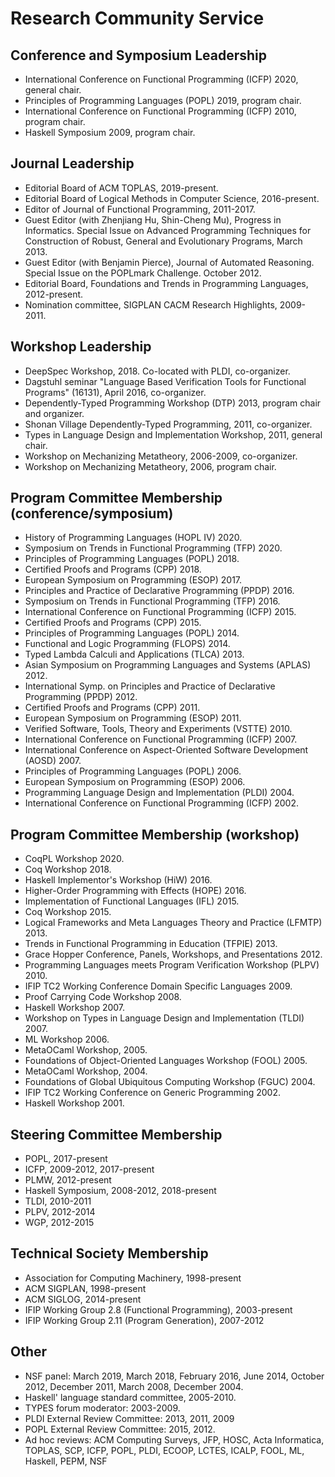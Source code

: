 Research Community Service
==========================

## Conference and Symposium Leadership

- International Conference on Functional Programming (ICFP) 2020, general
  chair.
- Principles of Programming Languages (POPL) 2019, program chair.
- International Conference on Functional Programming (ICFP) 2010, program chair.
- Haskell Symposium 2009, program chair.

## Journal Leadership

- Editorial Board of ACM TOPLAS, 2019-present.
- Editorial Board of  Logical Methods in Computer Science, 2016-present.
- Editor of Journal of Functional Programming, 2011-2017.
- Guest Editor (with Zhenjiang Hu, Shin-Cheng Mu), Progress in
  Informatics. Special Issue on Advanced Programming Techniques for
  Construction of Robust, General and Evolutionary Programs, March 2013.
- Guest Editor (with Benjamin Pierce),
  Journal of Automated Reasoning. Special Issue on the POPLmark
  Challenge. October 2012.
- Editorial Board,  Foundations and Trends in Programming
  Languages, 2012-present.
- Nomination committee, SIGPLAN CACM Research Highlights, 2009-2011.


## Workshop Leadership

- DeepSpec Workshop, 2018. Co-located with PLDI, co-organizer.
- Dagstuhl seminar "Language Based Verification Tools for Functional Programs"
  (16131), April 2016, co-organizer.
- Dependently-Typed Programming Workshop (DTP) 2013, program chair and organizer.
- Shonan Village Dependently-Typed Programming, 2011, co-organizer.
- Types in Language Design and Implementation Workshop, 2011, general chair.
- Workshop on Mechanizing Metatheory, 2006-2009, co-organizer.
- Workshop on Mechanizing Metatheory, 2006, program chair.


## Program Committee Membership (conference/symposium)

- History of Programming Languages (HOPL IV) 2020.
- Symposium on Trends in Functional Programming (TFP) 2020.
- Principles of Programming Languages (POPL) 2018.
- Certified Proofs and Programs (CPP) 2018.
- European Symposium on Programming (ESOP) 2017.
- Principles and Practice of Declarative Programming (PPDP) 2016.
- Symposium on Trends in Functional Programming (TFP) 2016.
- International Conference on Functional Programming (ICFP) 2015.
- Certified Proofs and Programs (CPP) 2015.
- Principles of Programming Languages (POPL) 2014.
- Functional and Logic Programming (FLOPS) 2014.
- Typed Lambda Calculi and Applications (TLCA) 2013.
- Asian Symposium on Programming Languages and Systems
    (APLAS) 2012.
- International Symp. on Principles and Practice of
    Declarative Programming (PPDP) 2012.
- Certified Proofs and Programs (CPP) 2011.
- European Symposium on Programming (ESOP) 2011.
- Verified Software, Tools, Theory and Experiments (VSTTE) 2010.
- International Conference on Functional Programming (ICFP) 2007.
- International Conference on Aspect-Oriented Software Development (AOSD) 2007.
- Principles of Programming Languages (POPL) 2006.
- European Symposium on Programming (ESOP) 2006.
- Programming Language Design and Implementation (PLDI) 2004.
- International Conference on Functional Programming (ICFP) 2002.

## Program Committee Membership (workshop)

- CoqPL Workshop 2020.
- Coq Workshop 2018.
- Haskell Implementor's Workshop (HiW) 2016.
- Higher-Order Programming with Effects (HOPE) 2016.
- Implementation of Functional Languages (IFL) 2015.
- Coq Workshop 2015.
- Logical Frameworks and Meta Languages Theory and Practice (LFMTP) 2013.
- Trends in Functional Programming in Education (TFPIE) 2013.
- Grace Hopper Conference, Panels, Workshops, and Presentations 2012.
- Programming Languages meets Program Verification Workshop  (PLPV) 2010.
- IFIP TC2 Working Conference Domain Specific Languages 2009.
- Proof Carrying Code Workshop 2008.
- Haskell Workshop 2007.
- Workshop on Types in Language Design and Implementation (TLDI) 2007.
- ML Workshop 2006.
- MetaOCaml Workshop, 2005.
- Foundations of Object-Oriented Languages Workshop (FOOL) 2005.
- MetaOCaml Workshop, 2004.
- Foundations of Global Ubiquitous Computing Workshop (FGUC) 2004.
- IFIP TC2 Working Conference on Generic Programming 2002.
- Haskell Workshop 2001.

## Steering Committee Membership

- POPL, 2017-present
- ICFP, 2009-2012, 2017-present
- PLMW, 2012-present
- Haskell Symposium, 2008-2012, 2018-present
- TLDI, 2010-2011
- PLPV, 2012-2014
- WGP, 2012-2015


## Technical Society Membership
  * Association for Computing Machinery, 1998-present
  * ACM SIGPLAN, 1998-present
  * ACM SIGLOG, 2014-present
  * IFIP Working Group 2.8 (Functional Programming), 2003-present
  * IFIP Working Group 2.11 (Program Generation), 2007-2012


## Other
- NSF panel: March 2019, March 2018, February 2016, June 2014, October 2012,
  December 2011, March 2008, December 2004.
- Haskell' language standard committee, 2005-2010.
- TYPES forum moderator: 2003-2009.
- PLDI External Review Committee: 2013, 2011, 2009
- POPL External Review Committee: 2015, 2012.
- Ad hoc reviews: ACM Computing Surveys, JFP, HOSC, Acta Informatica, TOPLAS, SCP, ICFP, POPL, PLDI, ECOOP, LCTES, ICALP, FOOL, ML, Haskell, PEPM, NSF
